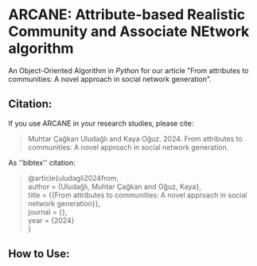 # ARCANE: Attribute-based Realistic Community and Associate NEtwork algorithm

An Object-Oriented Algorithm in _Python_ for our article "From attributes to communities: A novel approach in social network generation".

## Citation:

If you use ARCANE in your research studies, please cite:

> Muhtar Çağkan Uludağlı and Kaya Oğuz. 2024. From attributes to communities: A novel approach in social network generation.

As ''bibtex'' citation:

> @article{uludagli2024from,  
>   author = {Uludağlı, Muhtar Çağkan and Oğuz, Kaya},  
>   title = {{From attributes to communities: A novel approach in social network generation}},  
>   journal = {},  
>   year = {2024}  
> }


## How to Use:
